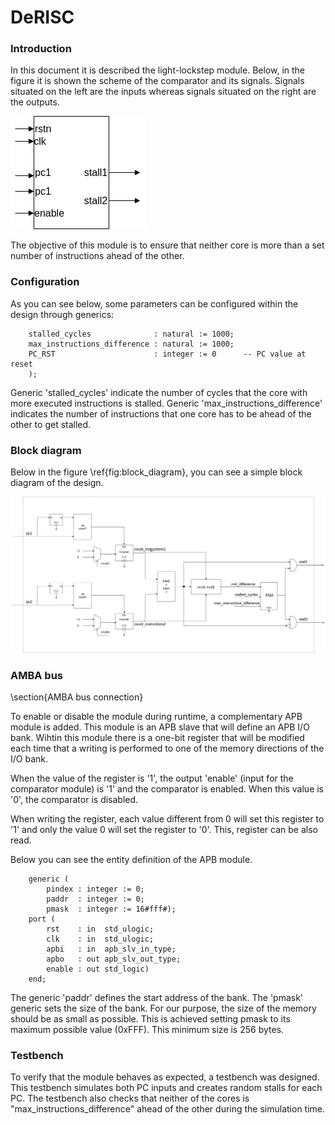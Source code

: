 # DeRISC






### Introduction 

In this document it is described the light-lockstep module. Below, in the figure  it is shown the scheme of the comparator and its signals. Signals situated on the left are the inputs whereas signals situated on the right are the outputs. 

![hola](pictures/module.png)

The objective of this module is to ensure that neither core is more than a set number of instructions ahead of the other.

### Configuration

As you can see below, some parameters can be configured within the design through generics: 

```  generic(
    stalled_cycles              : natural := 1000;
    max_instructions_difference : natural := 1000;  
    PC_RST                      : integer := 0      -- PC value at reset
    );  
```

Generic 'stalled\_cycles' indicate the number of cycles that the core with more executed instructions is stalled. Generic 'max\_instructions\_difference' indicates the number of instructions that one core has to be ahead of the other to get stalled. 



### Block diagram 



Below in the figure \ref{fig:block_diagram}, you can see a simple block diagram of the design.

![hola](pictures/comparator_diagram_2.0.png)



### AMBA bus

\section{AMBA bus connection}

To enable or disable the module during runtime, a complementary APB module is added. This module is an APB slave that will define an APB I/O bank. Wihtin this module there is a one-bit register that will be modified each time that a writing is performed to one of the memory directions of the I/O bank. 

When the value of the register is '1', the output 'enable' (input for the comparator module) is '1' and the comparator is enabled. When this value is '0', the comparator is disabled. 

When writing the register, each value different from 0 will set this register to '1' and only the value 0 will set the register to '0'. This, register can be also read.

Below you can see the entity definition of the APB module.


```entity apb_example is
    generic (
        pindex : integer := 0;
        paddr  : integer := 0;
        pmask  : integer := 16#fff#);
    port (
        rst    : in  std_ulogic;
        clk    : in  std_ulogic;
        apbi   : in  apb_slv_in_type;
        apbo   : out apb_slv_out_type;
        enable : out std_logic)
    end;
```



The generic 'paddr' defines the start address of the bank. The 'pmask' generic sets the size of the bank. For our purpose, the size of the memory should be as small as possible. This is achieved setting pmask to its maximum possible value (0xFFF). This minimum size is 256 bytes.



### Testbench 

To verify that the module behaves as expected, a testbench was designed. This testbench simulates both PC inputs and creates random stalls for each PC. The testbench also checks that neither of the cores is "max\_instructions\_difference" ahead of the other during the simulation time.











